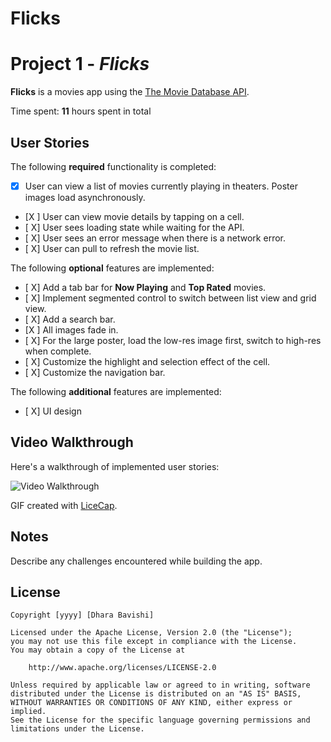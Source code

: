 # Flicks
# Project 1 - *Flicks*

**Flicks** is a movies app using the [The Movie Database API](http://docs.themoviedb.apiary.io/#).

Time spent: **11** hours spent in total

## User Stories

The following **required** functionality is completed:

- [X] User can view a list of movies currently playing in theaters. Poster images load asynchronously.
- [X ] User can view movie details by tapping on a cell.
- [ X] User sees loading state while waiting for the API.
- [ X] User sees an error message when there is a network error.
- [ X] User can pull to refresh the movie list.

The following **optional** features are implemented:

- [ X] Add a tab bar for **Now Playing** and **Top Rated** movies.
- [ X] Implement segmented control to switch between list view and grid view.
- [ X] Add a search bar.
- [X ] All images fade in.
- [ X] For the large poster, load the low-res image first, switch to high-res when complete.
- [ X] Customize the highlight and selection effect of the cell.
- [ X] Customize the navigation bar.

The following **additional** features are implemented:

- [ X] UI design

## Video Walkthrough

Here's a walkthrough of implemented user stories:

<img src='http://i.imgur.com/link/to/your/gif/file.gif' title='Video Walkthrough' width='' alt='Video Walkthrough' />

GIF created with [LiceCap](http://www.cockos.com/licecap/).

## Notes

Describe any challenges encountered while building the app.

## License

    Copyright [yyyy] [Dhara Bavishi]

    Licensed under the Apache License, Version 2.0 (the "License");
    you may not use this file except in compliance with the License.
    You may obtain a copy of the License at

        http://www.apache.org/licenses/LICENSE-2.0

    Unless required by applicable law or agreed to in writing, software
    distributed under the License is distributed on an "AS IS" BASIS,
    WITHOUT WARRANTIES OR CONDITIONS OF ANY KIND, either express or implied.
    See the License for the specific language governing permissions and
    limitations under the License.
